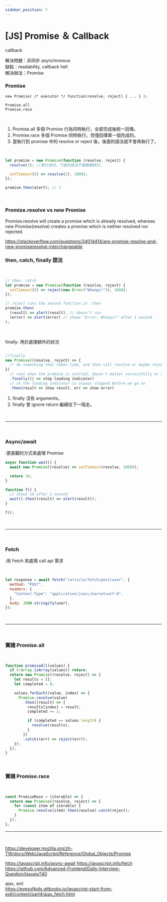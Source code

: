 ```yaml
---
sidebar_position: 7
---
```


# [JS] Promise ＆ Callback

callback

解決問題：非同步 asynchronous  
缺點：readability, callback hell  
解決辦法：Promise

### Promise

`new Promise( /* executor */ function(resolve, reject) { ... } );`

`Promise.all`  
`Promise.race`

&nbsp;

1. Promise.all 多個 Promise 行為同時執行，全部完成後統一回傳。
2. Promise.race 多個 Promise 同時執行，但僅回傳第一個完成的。
3. 當執行到 promise 中的 resolve or reject 後，後面的語法就不會再執行了。

&nbsp;

```js
let promise = new Promise(function (resolve, reject) {
  resolve(1); //執行成功，下面的語法不會繼續執行。

  setTimeout(() => resolve(2), 1000);
});

promise.then(alert); // 1
```

&nbsp;

### Promise.resolve vs new Promise

Promise.resolve will create a promise which is already resolved, whereas new Promise(resolve) creates a promise which is neither resolved nor rejected.

https://stackoverflow.com/questions/34014414/are-promise-resolve-and-new-promiseresolve-interchangeable

### then, catch, finally 語法

&nbsp;

```js
// then, catch
let promise = new Promise(function (resolve, reject) {
  setTimeout(() => reject(new Error("Whoops!")), 1000);
});

// reject runs the second function in .then
promise.then(
  (result) => alert(result), // doesn't run
  (error) => alert(error) // shows "Error: Whoops!" after 1 second
);
```

&nbsp;

finally: 用於處理額外的狀況

```js

//finally
new Promise((resolve, reject) => {
  /* do something that takes time, and then call resolve or maybe reject */
})
  // runs when the promise is settled, doesn't matter successfully or not
  .finally(() => stop loading indicator)
  // so the loading indicator is always stopped before we go on
  .then(result => show result, err => show error)
```

1. finally 沒有 arguments。
2. finally 會 ignore return 繼續往下一階走。

&nbsp;

---

&nbsp;

### Async/await

:更直觀的方式來處理 Promise

```js
async function wait() {
  await new Promise((resolve) => setTimeout(resolve, 1000));

  return 10;
}

function f() {
  // shows 10 after 1 second
  wait().then((result) => alert(result));
}

f();
```

&nbsp;

---

&nbsp;

### Fetch

:用 Fetch 來處理 call api 需求

&nbsp;

```js
let response = await fetch("/article/fetch/post/user", {
  method: "POST",
  headers: {
    "Content-Type": "application/json;charset=utf-8",
  },
  body: JSON.stringify(user),
});
```

&nbsp;

---

&nbsp;

### 實踐 Promise.all

&nbsp;

```js
function promiseAll(values) {
  if (!Array.isArray(values)) return;
  return new Promise((resolve, reject) => {
    let results = [];
    let completed = 0;

    values.forEach((value, index) => {
      Promise.resolve(value)
        .then((result) => {
          results[index] = result;
          completed += 1;

          if (completed == values.length) {
            resolve(results);
          }
        })
        .catch((err) => reject(err));
    });
  });
}
```

&nbsp;

### 實踐 Promise.race

&nbsp;

```js
const PromiseRace = (iterable) => {
  return new Promise((resolve, reject) => {
    for (const item of iterable) {
      Promise.resolve(item).then(resolve).catch(reject);
    }
  });
};
```

---

&nbsp;

https://developer.mozilla.org/zh-TW/docs/Web/JavaScript/Reference/Global_Objects/Promise

https://javascript.info/async-await
https://javascript.info/fetch
https://github.com/Advanced-Frontend/Daily-Interview-Question/issues/140

ajax, xml  
https://eyesofkids.gitbooks.io/javascript-start-from-es6/content/part4/ajax_fetch.html
